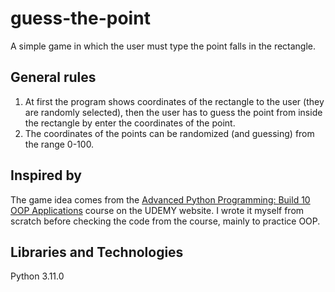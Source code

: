 # guess-the-point
A simple game in which the user must type the point falls in the rectangle.

## General rules
1. At first the program shows coordinates of the rectangle to the user (they are randomly selected), then the user has to guess the point from inside the rectangle by enter the coordinates of the point.
2. The coordinates of the points can be randomized (and guessing) from the range 0-100.

## Inspired by
The game idea comes from the [Advanced Python Programming: Build 10 OOP Applications](https://www.udemy.com/course/the-python-pro-course/) course on the UDEMY website.
I wrote it myself from scratch before checking the code from the course, mainly to practice OOP. 

## Libraries and Technologies 
Python 3.11.0
